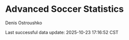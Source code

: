 # Advanced Soccer Statistics
Denis Ostroushko

<!-- gfm -->

Last successful data update: 2025-10-23 17:16:52 CST
